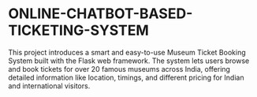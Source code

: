 # ONLINE-CHATBOT-BASED-TICKETING-SYSTEM
This project introduces a smart and easy-to-use Museum Ticket Booking System built with the Flask web framework. The system lets users browse and book tickets for over 20 famous museums across India, offering detailed information like location, timings, and different pricing for Indian and international visitors. 
